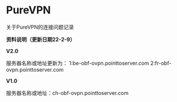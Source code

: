 # PureVPN
关于PureVPN的连接问题记录

**资料说明（更新日期22-2-9）**

**V2.0**

服务器名称或地址更新为：
1:be-obf-ovpn.pointtoserver.com
2:fr-obf-ovpn.pointtoserver.com

**V1.0**

服务器名称或地址：ch-obf-ovpn.pointtoserver.com
